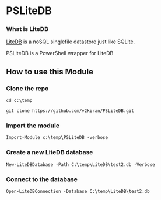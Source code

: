 # PSLiteDB


### **What is LiteDB**
[LiteDB](http://www.litedb.org/) is a noSQL singlefile datastore just like SQLite.

PSLiteDB is a PowerShell wrapper for LiteDB

## How to use this Module
### Clone the repo
`cd c:\temp`

`git clone https://github.com/v2kiran/PSLiteDB.git`

### Import the module
`Import-Module c:\temp\PSLiteDB -verbose`

### Create a new LiteDB database
`New-LiteDBDatabase -Path C:\temp\LiteDB\test2.db -Verbose`

### Connect to the database
`Open-LiteDBConnection -Database C:\temp\LiteDB\test2.db`




